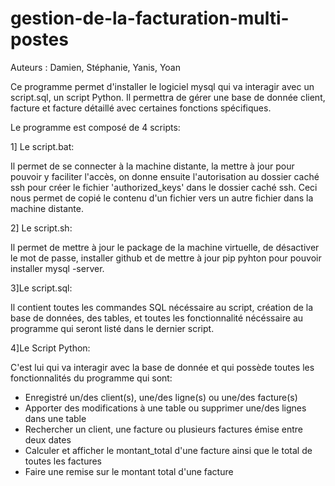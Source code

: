 # gestion-de-la-facturation-multi-postes

Auteurs : Damien, Stéphanie, Yanis, Yoan

Ce programme permet d'installer le logiciel mysql qui va interagir avec un script.sql, un script Python. 
Il permettra de gérer une base de donnée client, facture et facture détaillé avec certaines fonctions spécifiques.

Le programme est composé de 4 scripts:

1] Le script.bat:

Il permet de se connecter à la machine distante, la mettre à jour pour pouvoir y faciliter l'accès, on donne ensuite l'autorisation au dossier caché ssh pour
créer le fichier 'authorized_keys' dans le dossier caché ssh. Ceci nous permet de copié le contenu d'un fichier vers un autre fichier dans la machine distante.

2] Le script.sh:

Il permet de mettre à jour le package de la machine virtuelle, de désactiver le mot de passe, installer github et de mettre à jour pip pyhton pour pouvoir
installer mysql -server. 

3]Le script.sql:

Il contient toutes les commandes SQL nécéssaire au script, création de la base de données, des tables, et toutes les fonctionnalité nécéssaire au programme
qui seront listé dans le dernier script.

4]Le Script Python:

C'est lui qui va interagir avec la base de donnée et qui possède toutes les fonctionnalités du programme qui sont:
- Enregistré un/des client(s), une/des ligne(s) ou une/des facture(s)
- Apporter des modifications à une table ou supprimer une/des lignes dans une table
- Rechercher un client, une facture ou plusieurs factures émise entre deux dates
- Calculer et afficher le montant_total d'une facture ainsi que le total de toutes les factures
- Faire une remise sur le montant total d'une facture






